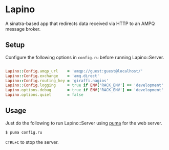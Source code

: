 # Lapino

A sinatra-based app that redirects data received via HTTP to an AMPQ message broker.

## Setup

Configure the following options in `config.ru` before running Lapino::Server.

```ruby

Lapino::Config.amqp_url    = 'amqp://guest:guest@localhost/'
Lapino::Config.exchange    = 'amq.direct'
Lapino::Config.routing_key = 'giraffi.nagios'
Lapino::Config.logging     = true if ENV['RACK_ENV'] == 'development'
Lapino.options.debug       = true if ENV['RACK_ENV'] == 'development'
Lapino.options.quiet       = false

```

## Usage

Just do the following to run Lapino::Server using [puma](https://github.com/puma/puma/) for the web server.

```bash
$ puma config.ru
```

`CTRL+C` to stop the server.

